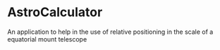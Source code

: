 # AstroCalculator
An application to help in the use of relative positioning in the scale of a equatorial mount telescope
